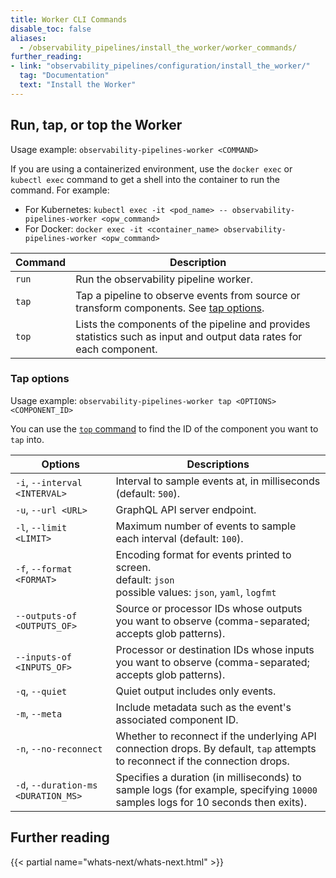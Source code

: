 ```yaml
---
title: Worker CLI Commands
disable_toc: false
aliases:
  - /observability_pipelines/install_the_worker/worker_commands/
further_reading:
- link: "observability_pipelines/configuration/install_the_worker/"
  tag: "Documentation"
  text: "Install the Worker"
---
```


## Run, tap, or top the Worker

Usage example: `observability-pipelines-worker <COMMAND>`

If you are using a containerized environment, use the `docker exec` or `kubectl exec` command to get a shell into the container to run the command. For example:

- For Kubernetes: `kubectl exec -it <pod_name> -- observability-pipelines-worker <opw_command>`
- For Docker: `docker exec -it <container_name> observability-pipelines-worker <opw_command>`

| Command   | Description                                                                                                           |
|-----------|-----------------------------------------------------------------------------------------------------------------------|
| `run`     | Run the observability pipeline worker.                                                                                |
| `tap`     | Tap a pipeline to observe events from source or transform components. See [tap options](#tap-options).                |
| `top`     | Lists the components of the pipeline and provides statistics such as input and output data rates for each component.  |

### Tap options

Usage example: `observability-pipelines-worker tap <OPTIONS> <COMPONENT_ID>`

You can use the [`top` command](#run-tap-or-top-the-worker) to find the ID of the component you want to `tap` into.

| Options                          | Descriptions                                                                                                   |
|----------------------------------|----------------------------------------------------------------------------------------------------------------|
| `-i`, `--interval <INTERVAL>`    | Interval to sample events at, in milliseconds (default: `500`).                                                |
| `-u`, `--url <URL>`              | GraphQL API server endpoint.                                                                                   |
| `-l`, `--limit <LIMIT>`          | Maximum number of events to sample each interval (default: `100`).                                             |
| `-f`, `--format <FORMAT>`        | Encoding format for events printed to screen.<br>default: `json`<br>possible values: `json`, `yaml`, `logfmt`  |
| `--outputs-of <OUTPUTS_OF>`      | Source or processor IDs whose outputs you want to observe (comma-separated; accepts glob patterns).            |
| `--inputs-of <INPUTS_OF>`        | Processor or destination IDs whose inputs you want to observe (comma-separated; accepts glob patterns).        |
| `-q`, `--quiet`                  | Quiet output includes only events.                                                                             |
| `-m`, `--meta`                   | Include metadata such as the event's associated component ID.                                                  |
| `-n`, `--no-reconnect`           | Whether to reconnect if the underlying API connection drops. By default, `tap` attempts to reconnect if the connection drops. |
| `-d`, `--duration-ms <DURATION_MS>` | Specifies a duration (in milliseconds) to sample logs (for example, specifying `10000` samples logs for 10 seconds then exits). |

## Further reading

{{< partial name="whats-next/whats-next.html" >}}
